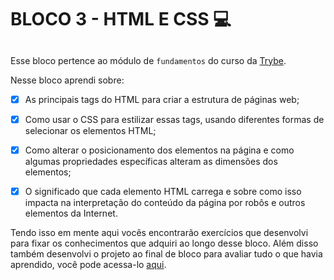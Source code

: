 # BLOCO 3 - HTML E CSS :computer:

##

Esse bloco pertence ao módulo de `fundamentos` do curso da [Trybe](https://www.betrybe.com/). 

Nesse bloco aprendi sobre: 

- [x] As principais tags do HTML para criar a estrutura de páginas web;

- [x] Como usar o CSS para estilizar essas tags, usando diferentes formas de selecionar os elementos HTML;

- [x] Como alterar o posicionamento dos elementos na página e como algumas propriedades específicas alteram as dimensões dos elementos; 

- [x] O significado que cada elemento HTML carrega e sobre como isso impacta na interpretação do conteúdo da página por robôs e outros elementos da Internet.

Tendo isso em mente aqui vocês encontrarão exercícios que desenvolvi para fixar os conhecimentos que adquiri ao longo desse bloco. Além disso também desenvolvi o projeto ao final de bloco para avaliar tudo o que havia aprendido, você pode acessa-lo [aqui](linkProjetoDoBloco).


##
